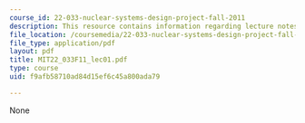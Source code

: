 ```yaml
---
course_id: 22-033-nuclear-systems-design-project-fall-2011
description: This resource contains information regarding lecture notes.
file_location: /coursemedia/22-033-nuclear-systems-design-project-fall-2011/f9afb58710ad84d15ef6c45a800ada79_MIT22_033F11_lec01.pdf
file_type: application/pdf
layout: pdf
title: MIT22_033F11_lec01.pdf
type: course
uid: f9afb58710ad84d15ef6c45a800ada79

---
```

None